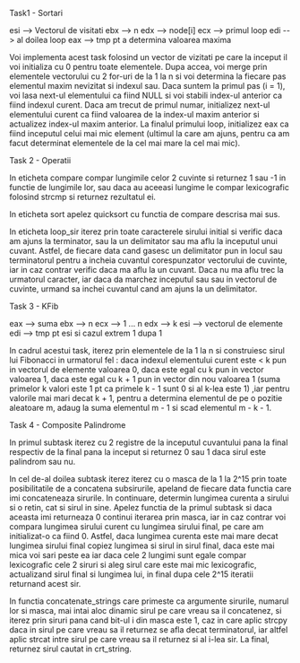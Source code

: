Task1 - Sortari

esi --> Vectorul de visitati
ebx --> n
edx --> node[i]
ecx --> primul loop
edi --> al doilea loop
eax --> tmp pt a determina valoarea maxima

Voi implementa acest task folosind un vector de vizitati pe care la inceput il
voi initializa cu 0 pentru toate elementele. Dupa accea, voi merge prin
elementele vectorului cu 2 for-uri de la 1 la n si voi determina la fiecare pas
elementul maxim nevizitat si indexul sau. Daca suntem la primul pas (i = 1),
voi lasa next-ul elementului ca fiind NULL si voi stabili index-ul anterior ca
fiind indexul curent. Daca am trecut de primul numar, initializez next-ul
elementului curent ca fiind valoarea de la index-ul maxim anterior si
actualizez index-ul maxim anterior. La finalul primului loop, initializez eax
ca fiind inceputul celui mai mic element (ultimul la care am ajuns, pentru ca
am facut determinat elementele de la cel mai mare la cel mai mic).

Task 2 - Operatii

In eticheta compare compar lungimile celor 2 cuvinte si returnez 1 sau -1  in
functie de lungimile lor, sau daca au aceeasi lungime le compar lexicografic
folosind strcmp si returnez rezultatul ei.

In eticheta sort apelez quicksort cu functia de compare descrisa mai sus.

In eticheta loop_sir iterez prin toate caracterele sirului initial si verific
daca am ajuns la terminator, sau la un delimitator sau ma aflu la inceputul
unui cuvant. Astfel, de fiecare data cand gasesc un delimitator pun in locul
sau terminatorul pentru a incheia cuvantul corespunzator vectorului de cuvinte,
iar in caz contrar verific daca ma aflu la un cuvant. Daca nu ma aflu trec la
urmatorul caracter, iar daca da marchez inceputul sau sau in vectorul de
cuvinte, urmand sa inchei cuvantul cand am ajuns la un delimitator.

Task 3 - KFib

eax --> suma
ebx --> n
ecx --> 1 ... n
edx --> k
esi --> vectorul de elemente
edi --> tmp pt esi si cazul extrem 1 dupa 1

In cadrul acestui task, iterez prin elementele de la 1 la n si construiesc
sirul lui Fibonacci in urmatorul fel : daca indexul elementului curent este < k
pun in vectorul de elemente valoarea 0, daca este egal cu k pun in vector
valoarea 1, daca este egal cu k + 1 pun in vector din nou valoarea 1 (suma
primelor k valori este 1 pt ca primele k - 1 sunt 0 si al k-lea este 1) ,iar
pentru valorile mai mari decat k + 1, pentru a determina elementul de pe o
pozitie aleatoare m, adaug la suma elementul m - 1 si scad elementul m - k - 1.

Task 4 - Composite Palindrome

In primul subtask iterez cu 2 registre de la inceputul cuvantului pana la final
respectiv de la final pana la inceput si returnez 0 sau 1 daca sirul este
palindrom sau nu.

In cel de-al doilea subtask iterez iterez cu o masca de la 1 la 2^15 prin toate
posibilitatile de a concatena subsirurile, apeland de fiecare data functia care
imi concateneaza sirurile. In continuare, determin lungimea curenta a sirului
si o retin, cat si sirul in sine. Apelez functia de la primul subtask si daca
aceasta imi returneaza 0 continui iterarea prin masca, iar in caz contrar voi
compara lungimea sirului curent cu lungimea sirului final, pe care am
initializat-o ca fiind 0. Astfel, daca lungimea curenta este mai mare decat
lungimea sirului final copiez lungimea si sirul in sirul final, daca este mai
mica voi sari peste ea iar daca cele 2 lungimi sunt egale compar lexicografic
cele 2 siruri si aleg sirul care este mai mic lexicografic, actualizand sirul
final si lungimea lui, in final dupa cele 2^15 iteratii returnand acest sir.

In functia concatenate_strings care primeste ca argumente sirurile, numarul lor
si masca, mai intai aloc dinamic sirul pe care vreau sa il concatenez, si
iterez prin siruri pana cand bit-ul i din masca este 1, caz in care aplic
strcpy daca in sirul pe care vreau sa il returnez se afla decat terminatorul,
iar altfel aplic strcat intre sirul pe care vreau sa il returnez si al i-lea
sir. La final, returnez sirul cautat in crt_string.